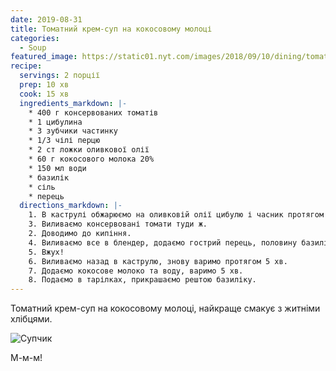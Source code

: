 ```yaml
---
date: 2019-08-31
title: Томатний крем-суп на кокосовому молоці
categories:
  - Soup
featured_image: https://static01.nyt.com/images/2018/09/10/dining/tomato-soup/tomato-soup-articleLarge.jpg
recipe:
  servings: 2 порції
  prep: 10 хв
  cook: 15 хв
  ingredients_markdown: |-
    * 400 г консервованих томатів
    * 1 цибулина
    * 3 зубчики частинку
    * 1/3 чілі перцю
    * 2 ст ложки оливкової олії
    * 60 г кокосового молока 20%
    * 150 мл води
    * базилік
    * сіль
    * перець
  directions_markdown: |-
    1. В каструлі обжарюємо на оливковій олії цибулю і часник протягом 5 хв.
    3. Виливаємо консервовані томати туди ж.
    2. Доводимо до кипіння.
    4. Виливаємо все в блендер, додаємо гострий перець, половину базиліку, сіль та перець.
    5. Вжух!
    6. Виливаємо назад в каструлю, знову варимо протягом 5 хв.
    7. Додаємо кокосове молоко та воду, варимо 5 хв.
    8. Подаємо в тарілках, прикрашаємо рештою базиліку.
---
```

Томатний крем-суп на кокосовому молоці, найкраще смакує з житніми хлібцями.

![Супчик](https://www.tasteofhome.com/wp-content/uploads/2018/07/The-Best-Ever-Tomato-Soup_EXPS_THSO18_222724_D03_06_5b-696x696.jpg)

М-м-м!
